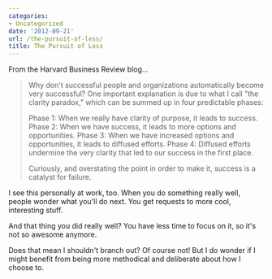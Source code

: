 ```yaml
---
categories:
- Uncategorized
date: '2012-09-21'
url: /the-pursuit-of-less/
title: The Pursuit of Less
---
```


From the Harvard Business Review blog...

<blockquote>Why don't successful people and organizations automatically become very successful? One important explanation is due to what I call "the clarity paradox," which can be summed up in four predictable phases:

Phase 1: When we really have clarity of purpose, it leads to success.
Phase 2: When we have success, it leads to more options and opportunities.
Phase 3: When we have increased options and opportunities, it leads to diffused efforts.
Phase 4: Diffused efforts undermine the very clarity that led to our success in the first place.

Curiously, and overstating the point in order to make it, success is a catalyst for failure.</blockquote>

I see this personally at work, too. When you do something really well, people wonder what you'll do next. You get requests to more cool, interesting stuff.

And that thing you did really well? You have less time to focus on it, so it's not so awesome anymore.

Does that mean I shouldn't branch out? Of course not! But I do wonder if I might benefit from being more methodical and deliberate about how I choose to.